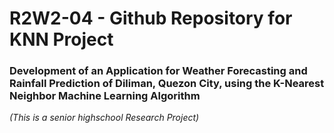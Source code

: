 # R2W2-04 - Github Repository for KNN Project
### Development of an Application for Weather Forecasting and Rainfall Prediction of Diliman, Quezon City, using the K-Nearest Neighbor Machine Learning Algorithm
<em>(This is a senior highschool Research Project)</em>


